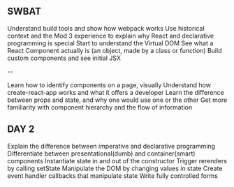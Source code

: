 ## SWBAT

Understand build tools and show how webpack works
Use historical context and the Mod 3 experience to explain why React and declarative programming is special
Start to understand the Virtual DOM
See what a React Component actually is (an object, made by a class or function)
Build custom components and see initial JSX

--

Learn how to identify components on a page, visually
Understand how create-react-app works and what it offers a developer
Learn the difference between props and state, and why one would use one or the other
Get more familiarity with component hierarchy and the flow of information

## DAY 2

Explain the difference between imperative and declarative programming
Differentiate between presentational(dumb) and container(smart) components
Instantiate state in and out of the constructor
Trigger rerenders by calling setState
Manipulate the DOM by changing values in state
Create event handler callbacks that manipulate state
Write fully controlled forms

